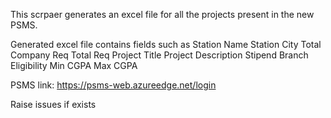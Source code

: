 This scrpaer generates an excel file for all the projects present in the new PSMS.

Generated excel file contains fields such as 
Station Name	Station City	Total Company Req	Total Req	Project Title	Project Description	Stipend	Branch Eligibility	Min CGPA	Max CGPA

PSMS link: https://psms-web.azureedge.net/login

Raise issues if exists
